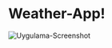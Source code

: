 # Weather-App!
![Uygulama-Screenshot](https://user-images.githubusercontent.com/83558331/227805557-548ce9a9-fcd5-4009-bd97-c87b55a18966.png)
